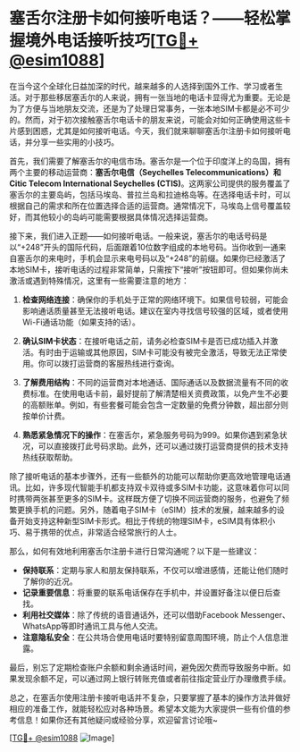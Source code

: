 # 塞舌尔注册卡如何接听电话？——轻松掌握境外电话接听技巧[[TG💪+ @esim1088](https://t.me/s/esim1088)]

在当今这个全球化日益加深的时代，越来越多的人选择到国外工作、学习或者生活。对于那些移居塞舌尔的人来说，拥有一张当地的电话卡显得尤为重要。无论是为了方便与当地朋友交流，还是为了处理日常事务，一张本地SIM卡都是必不可少的。然而，对于初次接触塞舌尔电话卡的朋友来说，可能会对如何正确使用这些卡片感到困惑，尤其是如何接听电话。今天，我们就来聊聊塞舌尔注册卡如何接听电话，并分享一些实用的小技巧。

首先，我们需要了解塞舌尔的电信市场。塞舌尔是一个位于印度洋上的岛国，拥有两个主要的移动运营商：**塞舌尔电信（Seychelles Telecommunications）**和**Citic Telecom International Seychelles (CTIS)**。这两家公司提供的服务覆盖了塞舌尔的主要岛屿，包括马埃岛、普拉兰岛和拉迪格岛等。在选择电话卡时，可以根据自己的需求和所在位置选择合适的运营商。通常情况下，马埃岛上信号覆盖较好，而其他较小的岛屿可能需要根据具体情况选择运营商。

接下来，我们进入正题——如何接听电话。一般来说，塞舌尔的电话号码是以“+248”开头的国际代码，后面跟着10位数字组成的本地号码。当你收到一通来自塞舌尔的来电时，手机会显示来电号码以及“+248”的前缀。如果你已经激活了本地SIM卡，接听电话的过程非常简单，只需按下“接听”按钮即可。但如果你尚未激活或遇到特殊情况，这里有一些需要注意的地方：

1. **检查网络连接**：确保你的手机处于正常的网络环境下。如果信号较弱，可能会影响通话质量甚至无法接听电话。建议在室内寻找信号较强的区域，或者使用Wi-Fi通话功能（如果支持的话）。

2. **确认SIM卡状态**：在接听电话之前，请务必检查SIM卡是否已成功插入并激活。有时由于运输或其他原因，SIM卡可能没有被完全激活，导致无法正常使用。你可以拨打运营商的客服热线进行查询。

3. **了解费用结构**：不同的运营商对本地通话、国际通话以及数据流量有不同的收费标准。在使用电话卡前，最好提前了解清楚相关资费政策，以免产生不必要的高额账单。例如，有些套餐可能会包含一定数量的免费分钟数，超出部分则按单价计费。

4. **熟悉紧急情况下的操作**：在塞舌尔，紧急服务号码为999。如果你遇到紧急状况，可以直接拨打此号码求助。此外，还可以通过拨打运营商提供的技术支持热线获取帮助。

除了接听电话的基本步骤外，还有一些额外的功能可以帮助你更高效地管理电话通讯。比如，许多现代智能手机都支持双卡双待或多SIM卡功能，这意味着你可以同时携带两张甚至更多的SIM卡。这样既方便了切换不同运营商的服务，也避免了频繁更换手机的问题。另外，随着电子SIM卡（eSIM）技术的发展，越来越多的设备开始支持这种新型SIM卡形式。相比于传统的物理SIM卡，eSIM具有体积小巧、易于携带的优点，非常适合经常旅行的人士。

那么，如何有效地利用塞舌尔注册卡进行日常沟通呢？以下是一些建议：

- **保持联系**：定期与家人和朋友保持联系，不仅可以增进感情，还能让他们随时了解你的近况。
- **记录重要信息**：将重要的联系电话保存在手机中，并设置好备注以便日后查找。
- **利用社交媒体**：除了传统的语音通话外，还可以借助Facebook Messenger、WhatsApp等即时通讯工具与他人交流。
- **注意隐私安全**：在公共场合使用电话时要特别留意周围环境，防止个人信息泄露。

最后，别忘了定期检查账户余额和剩余通话时间，避免因欠费而导致服务中断。如果发现余额不足，可以通过网上银行转账充值或者前往指定营业厅办理缴费手续。

总之，在塞舌尔使用注册卡接听电话并不复杂，只要掌握了基本的操作方法并做好相应的准备工作，就能轻松应对各种场景。希望本文能为大家提供一些有价值的参考信息！如果你还有其他疑问或经验分享，欢迎留言讨论哦~

[[TG💪+ @esim1088](https://t.me/s/esim1088) ![Image](https://i.postimg.cc/4NQfJmqS/Snipaste-2025-05-13-00-14-12.png)]